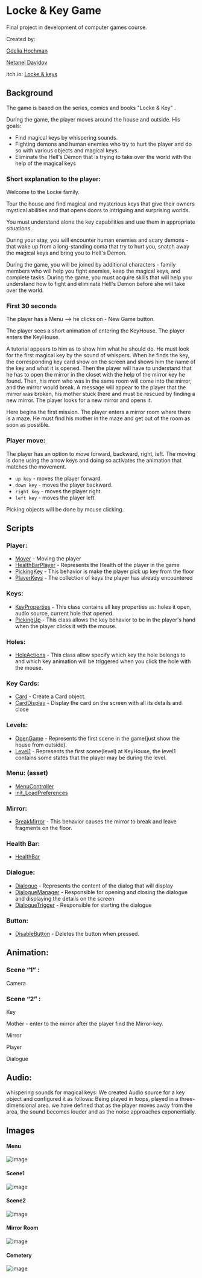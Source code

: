 # Locke & Key Game

Final project in development of computer games course.

Created by:

[Odelia Hochman](https://github.com/OdeliaHochman)

[Netanel Davidov](https://github.com/netanel208)

itch.io: [Locke & keys](https://odeliamos0.itch.io/locke-key)

## Background
The game is based on the series, comics and books "Locke & Key" .

During the game, the player moves around the house and outside.
His goals:
- Find magical keys by whispering sounds.
- Fighting demons and human enemies who try to hurt the player and do so with various objects and magical keys.
- Eliminate the Hell's Demon that is trying to take over the world with the help of the magical keys

### Short explanation to the player:

Welcome to the Locke family. 

Tour the house and find magical and mysterious keys that give their owners mystical abilities and that opens doors to intriguing and surprising worlds. 

You must understand alone the key capabilities and use them in appropriate situations.

During your stay, you will encounter human enemies and scary demons - that wake up from a long-standing coma that try to hurt you,
snatch away the magical keys and bring you to Hell's Demon. 

During the game, you will be joined by additional characters - family members who will help you fight enemies, keep the magical keys, and complete tasks.
During the game, you must acquire skills that will help you understand how to fight and eliminate Hell's Demon before she will take over the world.


### First 30 seconds
The player has a Menu --> he clicks on -  New Game button.

The player sees a short animation of entering the KeyHouse.
The player enters the KeyHouse.

A tutorial appears to him as to show him what he should do.
He must look for the first magical key by the sound of whispers.
When he finds the key, the corresponding key card show on the screen  and shows him the name of the key and what it is opened. 
Then the player will have to understand that he has to open the mirror in the closet with the help of the mirror key he found.
Then, his mom who was in the same room will come into the mirror, and the mirror would break.
A message will appear to the player that the mirror was broken, his mother stuck there and must be rescued by finding a new mirror.
The player looks for a new mirror and opens it.

Here begins the first mission. 
The player enters a mirror room where there is a maze. 
He must find his mother in the maze and get out of the room as soon as possible.

 
 
 
 
### Player move:
The player has an option to move forward, backward, right, left. The moving is done using the arrow keys and doing so activates the animation that matches the movement.

- `up key` - moves the player forward.
- `down key` - moves the player backward.
- `right key` - moves the player right.
- `left key` - moves the player left.

Picking  objects will be done by  mouse clicking.


## Scripts
### Player:
- [Mover](https://github.com/OdeliaHochman/gamedev-Locke-and-Key-Game/blob/master/scripts/Player/Mover.cs) - Moving the player
- [HealthBarPlayer](https://github.com/OdeliaHochman/gamedev-Locke-and-Key-Game/blob/master/scripts/Player/HealthBarPlayer.cs) - Represents the Health of the player  in the game
- [PickingKey](https://github.com/OdeliaHochman/gamedev-Locke-and-Key-Game/blob/master/scripts/Player/PickingKey.cs) - This behavior is make the player pick up key from the floor
- [PlayerKeys](https://github.com/OdeliaHochman/gamedev-Locke-and-Key-Game/blob/master/scripts/Player/PlayerKeys.cs) - The collection of keys the player has already encountered

### Keys:
- [KeyProperties](https://github.com/OdeliaHochman/gamedev-Locke-and-Key-Game/blob/master/scripts/keys/KeyProperties.cs) - This class contains all key properties as: holes it open, audio source, current hole that opened. 
- [PickingUp](https://github.com/OdeliaHochman/gamedev-Locke-and-Key-Game/blob/master/scripts/keys/PickingUp.cs) - This class allows the key behavior to be in the player's hand when the player clicks it with the mouse. 

### Holes:
- [HoleActions](https://github.com/OdeliaHochman/gamedev-Locke-and-Key-Game/blob/master/scripts/Holes/HoleActions.cs) - This class allow specify which key the hole belongs to and which key animation will be triggered when you click the hole with the mouse.

### Key Cards:
- [Card](https://github.com/OdeliaHochman/gamedev-Locke-and-Key-Game/blob/master/scripts/KeyCards/Card.cs) - Create a Card object.
- [CardDisplay](https://github.com/OdeliaHochman/gamedev-Locke-and-Key-Game/blob/master/scripts/KeyCards/CardDisplay.cs) - Display the card on the screen with all its details and close

### Levels:
- [OpenGame](https://github.com/OdeliaHochman/gamedev-Locke-and-Key-Game/blob/master/scripts/Levels/OpenGame.cs) - Represents the first scene in the game(just show the house from outside).
- [Level1](https://github.com/OdeliaHochman/gamedev-Locke-and-Key-Game/blob/master/scripts/Levels/Level1.cs) - Represents the first scene(level) at KeyHouse, the level1 contains some states that the player may be during the level.


### Menu: (asset)
- [MenuController](https://github.com/OdeliaHochman/gamedev-Locke-and-Key-Game/blob/master/scripts/MenuScripts/MenuController.cs)
- [init_LoadPreferences](https://github.com/OdeliaHochman/gamedev-Locke-and-Key-Game/blob/master/scripts/MenuScripts/Init_LoadPreferences.cs)

### Mirror:
- [BreakMirror](https://github.com/OdeliaHochman/gamedev-Locke-and-Key-Game/blob/master/scripts/Mirrors/BreakMirror.cs) - This behavior causes the mirror to break and leave fragments on the floor.


### Health Bar:
- [HealthBar](https://github.com/OdeliaHochman/gamedev-Locke-and-Key-Game/blob/master/scripts/HealthBar.cs)


### Dialogue:
- [Dialogue](https://github.com/OdeliaHochman/gamedev-Locke-and-Key-Game/blob/master/scripts/Dialogue/Dialogue.cs
) - Represents the content of the dialog that will display
- [DialogueManager](https://github.com/OdeliaHochman/gamedev-Locke-and-Key-Game/blob/master/scripts/Dialogue/DialogueManager.cs
) - Responsible for opening and closing the dialogue and displaying the details on the screen
- [DialogueTrigger](https://github.com/OdeliaHochman/gamedev-Locke-and-Key-Game/blob/master/scripts/Dialogue/DialogueTrigger.cs
) - Responsible for starting the dialogue


### Button:
- [DisableButton](https://github.com/OdeliaHochman/gamedev-Locke-and-Key-Game/blob/master/scripts/DisableButton.cs) - Deletes the button when pressed.


## Animation:

### Scene “1” : 

Camera

### Scene “2” :

Key

Mother - enter to the mirror after the player find the Mirror-key.

Mirror

Player

Dialogue


## Audio:
whispering sounds for magical keys:
We created Audio source for a key object and configured it as follows: Being played in loops, played in a three-dimensional area.
we have defined that as the player moves away from the area, the sound becomes louder and as the noise approaches exponentially.


## Images
#### Menu
![image](https://user-images.githubusercontent.com/45036697/85391050-5a96cf00-b552-11ea-8032-1d2fccf4a4aa.png)



#### Scene1

![image](https://user-images.githubusercontent.com/45036697/85391403-cb3deb80-b552-11ea-83eb-ba59899f5aa7.png)


#### Scene2

![image](https://user-images.githubusercontent.com/45036697/85391553-ffb1a780-b552-11ea-9796-06fb4156a980.png)


#### Mirror Room

![image](https://user-images.githubusercontent.com/45036697/85391259-99c52000-b552-11ea-85b9-3cdaad74ca41.png)


#### Cemetery

![image](https://user-images.githubusercontent.com/45036697/85391294-a5b0e200-b552-11ea-9a3b-fbf57a74a13e.png)



